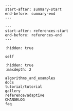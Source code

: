 ```{include} ../../README.md
---
start-after: summary-start
end-before: summary-end
---
```

```{include} ../../README.md
---
start-after: references-start
end-before: references-end
---
```

```{toctree}
:hidden: true

self
```

```{toctree}
:hidden: true
:maxdepth: 2

algorithms_and_examples
docs
tutorial/tutorial
gallery
reference/adaptive
CHANGELOG
faq
```
